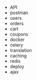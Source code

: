 
- API
- postman
- users
- orders
- cart
- coupons
- docker
- celery
- translation
- caching
- redis
- deploy
- ajax

